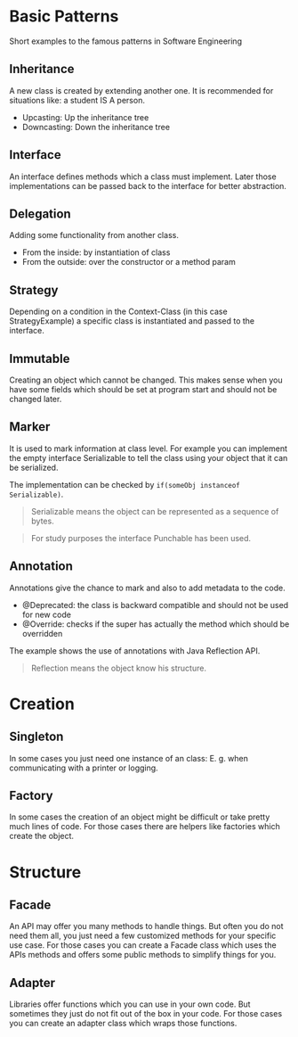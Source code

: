 # Basic Patterns
Short examples to the famous patterns in Software Engineering

## Inheritance
A new class is created by extending another one. It is recommended for situations like: a student IS A person.

* Upcasting: Up the inheritance tree
* Downcasting: Down the inheritance tree

## Interface
An interface defines methods which a class must implement. Later those implementations can be passed back to the interface for better abstraction.

## Delegation
Adding some functionality from another class.

* From the inside: by instantiation of class
* From the outside: over the constructor or a method param

## Strategy
Depending on a condition in the Context-Class (in this case StrategyExample) a specific class is instantiated and passed to the interface.

## Immutable
Creating an object which cannot be changed. This makes sense when you have some fields which should be set at program start and should not be changed later.

## Marker
It is used to mark information at class level. For example you can implement the empty interface Serializable to tell the class using your object that it can be serialized.

The implementation can be checked by `if(someObj instanceof Serializable)`.
 
> Serializable means the object can be represented as a sequence of bytes.

> For study purposes the interface Punchable has been used.

## Annotation
Annotations give the chance to mark and also to add metadata to the code.

* @Deprecated: the class is backward compatible and should not be used for new code
* @Override: checks if the super has actually the method which should be overridden

The example shows the use of annotations with Java Reflection API.

> Reflection means the object know his structure.

# Creation

## Singleton
In some cases you just need one instance of an class: E. g. when communicating with a printer or logging. 

## Factory
In some cases the creation of an object might be difficult or take pretty much lines of code. For those cases there are helpers like factories which create the object.

# Structure

## Facade
An API may offer you many methods to handle things. But often you do not need them all, you just need a few customized methods for your specific use case. For those cases you can create a Facade class which uses the APIs methods and offers some public methods to simplify things for you.

## Adapter
Libraries offer functions which you can use in your own code. But sometimes they just do not fit out of the box in your code. For those cases you can create an adapter class which wraps those functions. 